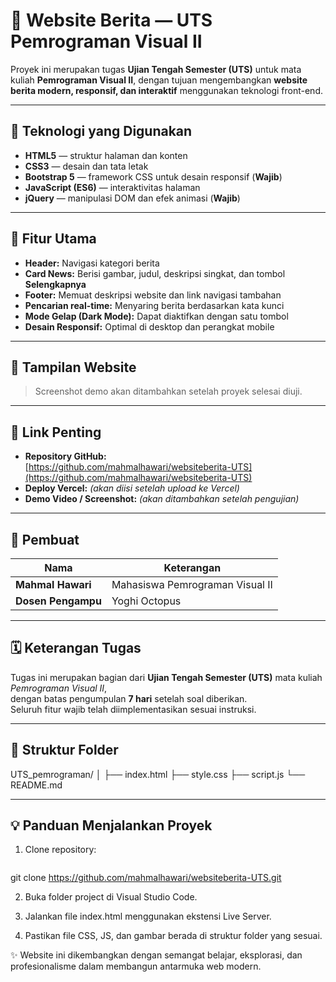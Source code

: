 # 📰 Website Berita — UTS Pemrograman Visual II

Proyek ini merupakan tugas **Ujian Tengah Semester (UTS)** untuk mata kuliah **Pemrograman Visual II**, dengan tujuan mengembangkan **website berita modern, responsif, dan interaktif** menggunakan teknologi front-end.

---

## 🚀 Teknologi yang Digunakan
- **HTML5** — struktur halaman dan konten
- **CSS3** — desain dan tata letak
- **Bootstrap 5** — framework CSS untuk desain responsif (**Wajib**)
- **JavaScript (ES6)** — interaktivitas halaman
- **jQuery** — manipulasi DOM dan efek animasi (**Wajib**)

---

## 🧩 Fitur Utama
- **Header:** Navigasi kategori berita
- **Card News:** Berisi gambar, judul, deskripsi singkat, dan tombol **Selengkapnya**
- **Footer:** Memuat deskripsi website dan link navigasi tambahan
- **Pencarian real-time:** Menyaring berita berdasarkan kata kunci
- **Mode Gelap (Dark Mode):** Dapat diaktifkan dengan satu tombol
- **Desain Responsif:** Optimal di desktop dan perangkat mobile

---

## 📸 Tampilan Website
> Screenshot demo akan ditambahkan setelah proyek selesai diuji.

---

## 🔗 Link Penting
- **Repository GitHub:**  
  [https://github.com/mahmalhawari/websiteberita-UTS](https://github.com/mahmalhawari/websiteberita-UTS)
- **Deploy Vercel:** *(akan diisi setelah upload ke Vercel)*
- **Demo Video / Screenshot:** *(akan ditambahkan setelah pengujian)*

---

## 🧠 Pembuat
| Nama | Keterangan |
|------|-------------|
| **Mahmal Hawari** | Mahasiswa Pemrograman Visual II |
| **Dosen Pengampu** | Yoghi Octopus |

---

## 🗓️ Keterangan Tugas
Tugas ini merupakan bagian dari **Ujian Tengah Semester (UTS)** mata kuliah *Pemrograman Visual II*,  
dengan batas pengumpulan **7 hari** setelah soal diberikan.  
Seluruh fitur wajib telah diimplementasikan sesuai instruksi.

---

## 📂 Struktur Folder
UTS_pemrograman/
│
├── index.html
├── style.css
├── script.js
└── README.md


---

## 💡 Panduan Menjalankan Proyek
1. Clone repository:
   ```bash
 git clone https://github.com/mahmalhawari/websiteberita-UTS.git
 
2. Buka folder project di Visual Studio Code.

3. Jalankan file index.html menggunakan ekstensi Live Server.

4. Pastikan file CSS, JS, dan gambar berada di struktur folder yang sesuai.

✨ Website ini dikembangkan dengan semangat belajar, eksplorasi, dan profesionalisme dalam membangun antarmuka web modern.

